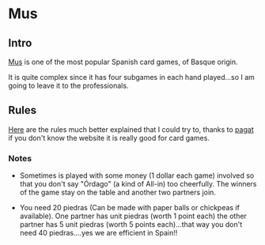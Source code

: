 # Mus

## Intro

[Mus](https://en.wikipedia.org/wiki/Mus_(card_game)) is one of the most popular Spanish card games, of Basque origin.

It is quite complex since it has four subgames in each hand played...so I am going to leave it to the professionals.

## Rules

[Here](http://www.pagat.com/vying/mus.html) are the rules much better explained that I could try to, thanks to [pagat](http://www.pagat.com/) if you don't know the website it is really good for card games.

### Notes

* Sometimes is played with some money (1 dollar each game) involved so that you don't say "Órdago" (a kind of All-in) too cheerfully. The winners of the game stay on the table and another two partners join.

* You need 20 piedras (Can be made with paper balls or chickpeas if available). One partner has unit piedras (worth 1 point each) the other partner has 5 unit piedras (worth 5 points each)...that way you don't need 40 piedras....yes we are efficient in Spain!! 



